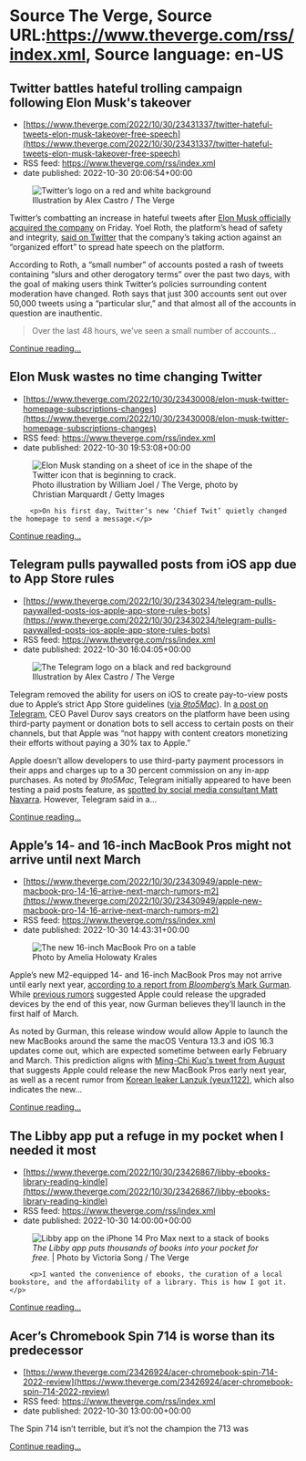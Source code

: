 # Source The Verge, Source URL:https://www.theverge.com/rss/index.xml, Source language: en-US

## Twitter battles hateful trolling campaign following Elon Musk's takeover
 - [https://www.theverge.com/2022/10/30/23431337/twitter-hateful-tweets-elon-musk-takeover-free-speech](https://www.theverge.com/2022/10/30/23431337/twitter-hateful-tweets-elon-musk-takeover-free-speech)
 - RSS feed: https://www.theverge.com/rss/index.xml
 - date published: 2022-10-30 20:06:54+00:00

<figure>
      <img alt="Twitter’s logo on a red and white background" src="https://cdn.vox-cdn.com/thumbor/68pAdF1j46UKKBDyGkrfOCdZ8lE=/0x0:3000x2000/1310x873/cdn.vox-cdn.com/uploads/chorus_image/image/71562804/acastro_STK050_07.0.jpg" />
        <figcaption>Illustration by Alex Castro / The Verge</figcaption>
    </figure>

  <p id="zlpjoA">Twitter’s combatting an increase in hateful tweets after <a href="https://www.theverge.com/2022/10/27/23184519/elon-musk-twitter-acquisition-deal-complete-agreement">Elon Musk officially acquired the company</a> on Friday. Yoel Roth, the platform’s head of safety and integrity, <a href="https://twitter.com/yoyoel/status/1586542283469381632?s=20&amp;t=DBcGC9dN5tx6genIHHDfPg">said on Twitter</a> that the company’s taking action against an “organized effort” to spread hate speech on the platform.</p>
<p id="sLdhfG">According to Roth, a “small number” of accounts posted a rash of tweets containing “slurs and other derogatory terms” over the past two days, with the goal of making users think Twitter’s policies surrounding content moderation have changed. Roth says that just 300 accounts sent out over 50,000 tweets using a “particular slur,” and that almost all of the accounts in question are inauthentic. </p>
<div class="c-float-left c-float-hang"><div id="RHYRnJ">
<blockquote class="twitter-tweet">
<p dir="ltr" lang="en">Over the last 48 hours, we’ve seen a small number of accounts...</p>
</blockquote>
</div></div>
  <p>
    <a href="https://www.theverge.com/2022/10/30/23431337/twitter-hateful-tweets-elon-musk-takeover-free-speech">Continue reading&hellip;</a>
  </p>

## Elon Musk wastes no time changing Twitter
 - [https://www.theverge.com/2022/10/30/23430008/elon-musk-twitter-homepage-subscriptions-changes](https://www.theverge.com/2022/10/30/23430008/elon-musk-twitter-homepage-subscriptions-changes)
 - RSS feed: https://www.theverge.com/rss/index.xml
 - date published: 2022-10-30 19:53:08+00:00

<figure>
      <img alt="Elon Musk standing on a sheet of ice in the shape of the Twitter icon that is beginning to crack." src="https://cdn.vox-cdn.com/thumbor/GiUEErrn1qzhfdqPdTShzpeTfKc=/0x0:2040x1360/1310x873/cdn.vox-cdn.com/uploads/chorus_image/image/71562748/226378_Twitter_Risk_Elon_Musk_Spot_WJoel.0.png" />
        <figcaption>Photo illustration by William Joel / The Verge, photo by Christian Marquardt / Getty Images</figcaption>
    </figure>


  		 <p>On his first day, Twitter’s new ‘Chief Twit’ quietly changed the homepage to send a message.</p>
  <p>
    <a href="https://www.theverge.com/2022/10/30/23430008/elon-musk-twitter-homepage-subscriptions-changes">Continue reading&hellip;</a>
  </p>

## Telegram pulls paywalled posts from iOS app due to App Store rules
 - [https://www.theverge.com/2022/10/30/23430234/telegram-pulls-paywalled-posts-ios-apple-app-store-rules-bots](https://www.theverge.com/2022/10/30/23430234/telegram-pulls-paywalled-posts-ios-apple-app-store-rules-bots)
 - RSS feed: https://www.theverge.com/rss/index.xml
 - date published: 2022-10-30 16:04:05+00:00

<figure>
      <img alt="The Telegram logo on a black and red background" src="https://cdn.vox-cdn.com/thumbor/CXiO_Rsem27JEH4C7opfx3J_fX8=/0x0:2040x1360/1310x873/cdn.vox-cdn.com/uploads/chorus_image/image/71562088/acastro_STK085_Telegram_02.0.jpg" />
        <figcaption>Illustration by Alex Castro / The Verge</figcaption>
    </figure>

  <p id="pt6QeQ">Telegram removed the ability for users on iOS to create pay-to-view posts due to Apple’s strict App Store guidelines (<a href="https://9to5mac.com/2022/10/28/telegram-paid-posts-channels-apple-in-app-purchases/">via <em>9to5Mac</em></a>). In <a href="https://t.me/durov/199">a post on Telegram</a>, CEO Pavel Durov says creators on the platform have been using third-party payment or donation bots to sell access to certain posts on their channels, but that Apple was “not happy with content creators monetizing their efforts without paying a 30% tax to Apple.” </p>
<p id="zGWDLS">Apple doesn’t allow developers to use third-party payment processors in their apps and charges up to a 30 percent commission on any in-app purchases. As noted by <em>9to5Mac</em>, Telegram initially appeared to have been testing a paid posts feature, as <a href="https://twitter.com/MattNavarra/status/1585678759935594496?s=20&amp;t=KZuiS4nzR3WqyCyQWBUSYg">spotted by social media consultant Matt Navarra</a>. However, Telegram said in a...</p>
  <p>
    <a href="https://www.theverge.com/2022/10/30/23430234/telegram-pulls-paywalled-posts-ios-apple-app-store-rules-bots">Continue reading&hellip;</a>
  </p>

## Apple’s 14- and 16-inch MacBook Pros might not arrive until next March
 - [https://www.theverge.com/2022/10/30/23430949/apple-new-macbook-pro-14-16-arrive-next-march-rumors-m2](https://www.theverge.com/2022/10/30/23430949/apple-new-macbook-pro-14-16-arrive-next-march-rumors-m2)
 - RSS feed: https://www.theverge.com/rss/index.xml
 - date published: 2022-10-30 14:43:31+00:00

<figure>
      <img alt="The new 16-inch MacBook Pro on a table" src="https://cdn.vox-cdn.com/thumbor/CznbCYAkW2ITNXi2m1LFIlaHG-c=/0x0:2040x1360/1310x873/cdn.vox-cdn.com/uploads/chorus_image/image/71561853/akrales_211020_4803_0201.0.jpg" />
        <figcaption>Photo by Amelia Holowaty Krales</figcaption>
    </figure>

  <p id="Kdp2fS">Apple’s new M2-equipped 14- and 16-inch MacBook Pros may not arrive until early next year, <a href="https://www.bloomberg.com/news/newsletters/2022-10-30/when-will-apple-s-aapl-m2-macbook-pro-mac-mini-and-mac-pro-go-on-sale-l9vemkyg">according to a report from <em>Bloomberg</em>’s Mark Gurman</a>. While <a href="https://www.theverge.com/2022/9/23/23368699/apple-macbook-pro-m2-max-q4-2022">previous rumors</a> suggested Apple could release the upgraded devices by the end of this year, now Gurman believes they’ll launch in the first half of March.</p>
<p id="AlfCpb">As noted by Gurman, this release window would allow Apple to launch the new MacBooks around the same the macOS Ventura 13.3 and iOS 16.3 updates come out, which are expected sometime between early February and March. This prediction aligns with <a href="https://www.theverge.com/2022/8/22/23316481/apple-m2-macbook-pro-14-16-release-q4">Ming-Chi Kuo's tweet from August</a> that suggests Apple could release the new MacBook Pros early next year, as well as a recent rumor from <a href="https://m.blog.naver.com/PostView.naver?blogId=yeux1122&amp;logNo=222914959301&amp;navType=by">Korean leaker Lanzuk (yeux1122)</a>, which also indicates the new...</p>
  <p>
    <a href="https://www.theverge.com/2022/10/30/23430949/apple-new-macbook-pro-14-16-arrive-next-march-rumors-m2">Continue reading&hellip;</a>
  </p>

## The Libby app put a refuge in my pocket when I needed it most
 - [https://www.theverge.com/2022/10/30/23426867/libby-ebooks-library-reading-kindle](https://www.theverge.com/2022/10/30/23426867/libby-ebooks-library-reading-kindle)
 - RSS feed: https://www.theverge.com/rss/index.xml
 - date published: 2022-10-30 14:00:00+00:00

<figure>
      <img alt="Libby app on the iPhone 14 Pro Max next to a stack of books" src="https://cdn.vox-cdn.com/thumbor/xA3uK_Yx4qcq2-f3iQTtOqkQzz8=/0x88:2040x1448/1310x873/cdn.vox-cdn.com/uploads/chorus_image/image/71561729/PXL_20221028_153550267.0.jpg" />
        <figcaption><em>The Libby app puts thousands of books into your pocket for free.</em> | Photo by Victoria Song / The Verge</figcaption>
    </figure>


  		 <p>I wanted the convenience of ebooks, the curation of a local bookstore, and the affordability of a library. This is how I got it.</p>
  <p>
    <a href="https://www.theverge.com/2022/10/30/23426867/libby-ebooks-library-reading-kindle">Continue reading&hellip;</a>
  </p>

## Acer’s Chromebook Spin 714 is worse than its predecessor
 - [https://www.theverge.com/23426924/acer-chromebook-spin-714-2022-review](https://www.theverge.com/23426924/acer-chromebook-spin-714-2022-review)
 - RSS feed: https://www.theverge.com/rss/index.xml
 - date published: 2022-10-30 13:00:00+00:00

<p>The Spin 714 isn’t terrible, but it’s not the champion the 713 was</p>
  <p>
    <a href="https://www.theverge.com/23426924/acer-chromebook-spin-714-2022-review">Continue reading&hellip;</a>
  </p>

